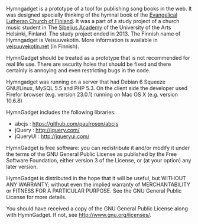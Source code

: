 Hymngadget is a prototype of a tool for publishing song books in the web. It was designed specially thinking of the hymnal book of the [Evangelical Lutheran Church of Finland](https://evl.fi/en/). It was a part of a study project of a church music student in The [Sibelius Academy](https://www.uniarts.fi/en/units/sibelius-academy/) of the University of the Arts Helsinki, Finland. The study project ended in 2013. The Finnish name of Hymngadget is Veisuuvekotin. More information is available in [veisuuvekotin.net](https://veisuuvekotin.net) (in Finnish).

HymnGadget should be treated as a prototype that is not recommended for real life use. There are security holes that should be fixed and there certainly is annoying and even restricting bugs in the code. 

Hymngadget was running on a server that had Debian 6 Squeeze GNU/Linux, MySQL 5.5 and PHP 5.3. On the client side the developer used Firefor browser (e.g. version 23.0.1) running on Mac OS X (e.g. version 10.6.8)

HymnGadget includes the following libraries:

- abcjs : https://github.com/paulrosen/abcjs
- jQuery : http://jquery.com/
- jQueryUI : http://jqueryui.com/

HymnGadget is free software: you can redistribute it and/or modify it under the terms of the GNU General Public License as published by the Free Software Foundation, either version 3 of the License, or (at your option) any later version.

HymnGadget is distributed in the hope that it will be useful, but WITHOUT ANY WARRANTY; without even the implied warranty of MERCHANTABILITY or FITNESS FOR A PARTICULAR PURPOSE.  See the GNU General Public License for more details.

You should have received a copy of the GNU General Public License along with HymnGadget. If not, see <http://www.gnu.org/licenses/>.

